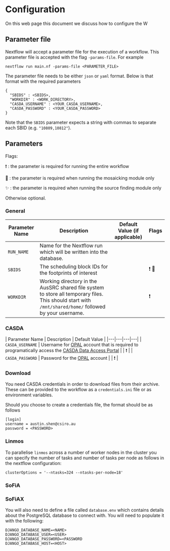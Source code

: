 # Configuration

On this web page this document we discuss how to configure the W

## Parameter file

Nextflow will accept a parameter file for the execution of a workflow. This parameter file is accepted with the flag `-params-file`. For example

```
nextflow run main.nf -params-file <PARAMETER_FILE>
```

The parameter file needs to be either `json` or `yaml` format. Below is that format with the required parameters

```
{
  "SBIDS" : <SBIDS>,
  "WORKDIR" : <WORK_DIRECTORY>,
  "CASDA_USERNAME" : <YOUR_CASDA_USERNAME>,
  "CASDA_PASSWORD" : <YOUR_CASDA_PASSWORD>
}
```

Note that the `SBIDS` parameter expects a string with commas to separate each SBID (e.g. `"10809,10812"`). 

## Parameters

Flags:

❗  : the parameter is required for running the entire workflow

🌌  : the parameter is required when running the mosaicking module only

✨  : the parameter is required when running the source finding module only

Otherwise optional.

### General

| Parameter Name  | Description | Default Value (if applicable) | Flags |
|---|---|---|---|
| `RUN_NAME` | Name for the Nextflow run which will be written into the database. |  |  |
| `SBIDS` | The scheduling block IDs for the footprints of interest |  | ❗	🌌  |
|	`WORKDIR` | Working directory in the AusSRC shared file system to store all temporary files. This should start with `/mnt/shared/home/` followed by your username. |  | ❗ |


### CASDA

| Parameter Name  | Description | Default Value |
|---|---|---|---|
| `CASDA_USERNAME` | Username for [OPAL](https://opal.atnf.csiro.au/) account that is required to programatically access the [CASDA Data Access Portal](https://data.csiro.au/collections/domain/casdaObservation/search/) |  | ❗ |
| `CASDA_PASSWORD` | Password for the [OPAL](https://opal.atnf.csiro.au/) account |  | ❗ |


### Download

You need CASDA credentials in order to download files from their archive. These can be provided to the workflow as a `credentials.ini` file or as environment variables.

Should you choose to create a credentials file, the format should be as follows

```
[login]
username = austin.shen@csiro.au
password = <PASSWORD>
```

### Linmos

To parallelise `linmos` across a number of worker nodes in the cluster you can specify the number of tasks and number of tasks per node as follows in the nextflow configuration:

```
clusterOptions = '--ntasks=324 --ntasks-per-node=18'
```

### SoFiA


### SoFiAX

You will also need to define a file called `database.env` which contains details about the PostgreSQL database to connect with. You will need to populate it with the following:

```
DJANGO_DATABASE_NAME=<NAME>
DJANGO_DATABASE_USER=<USER>
DJANGO_DATABASE_PASSWORD=<PASSWORD
DJANGO_DATABASE_HOST=<HOST>
```